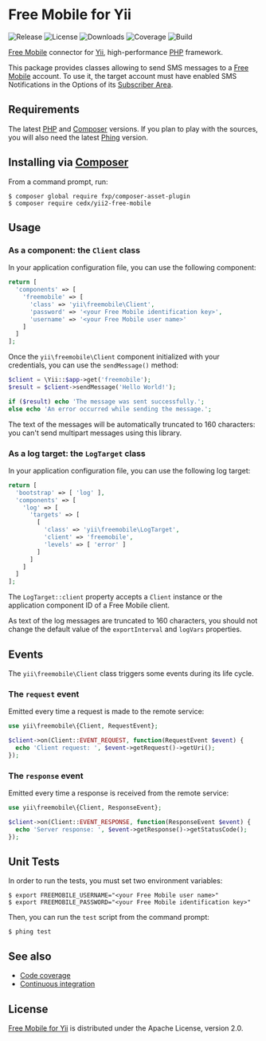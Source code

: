 # Free Mobile for Yii
![Release](https://img.shields.io/packagist/v/cedx/yii2-free-mobile.svg) ![License](https://img.shields.io/packagist/l/cedx/yii2-free-mobile.svg) ![Downloads](https://img.shields.io/packagist/dt/cedx/yii2-free-mobile.svg) ![Coverage](https://coveralls.io/repos/github/cedx/yii2-free-mobile/badge.svg) ![Build](https://travis-ci.org/cedx/yii2-free-mobile.svg)

[Free Mobile](http://mobile.free.fr) connector for [Yii](http://www.yiiframework.com), high-performance [PHP](https://secure.php.net) framework.

This package provides classes allowing to send SMS messages to a [Free Mobile](http://mobile.free.fr) account.
To use it, the target account must have enabled SMS Notifications in the Options of its [Subscriber Area](https://mobile.free.fr/moncompte).

## Requirements
The latest [PHP](https://secure.php.net) and [Composer](https://getcomposer.org) versions.
If you plan to play with the sources, you will also need the latest [Phing](https://www.phing.info) version.

## Installing via [Composer](https://getcomposer.org)
From a command prompt, run:

```shell
$ composer global require fxp/composer-asset-plugin
$ composer require cedx/yii2-free-mobile
```

## Usage

### As a component: the `Client` class
In your application configuration file, you can use the following component:

```php
return [
  'components' => [
    'freemobile' => [
      'class' => 'yii\freemobile\Client',
      'password' => '<your Free Mobile identification key>',
      'username' => '<your Free Mobile user name>'
    ]
  ]
];
```

Once the `yii\freemobile\Client` component initialized with your credentials, you can use the `sendMessage()` method:

```php
$client = \Yii::$app->get('freemobile');
$result = $client->sendMessage('Hello World!');

if ($result) echo 'The message was sent successfully.';
else echo 'An error occurred while sending the message.';
```

The text of the messages will be automatically truncated to 160 characters: you can't send multipart messages using this library.

### As a log target: the `LogTarget` class
In your application configuration file, you can use the following log target:

```php
return [
  'bootstrap' => [ 'log' ],
  'components' => [
    'log' => [
      'targets' => [
        [
          'class' => 'yii\freemobile\LogTarget',
          'client' => 'freemobile',
          'levels' => [ 'error' ]
        ]
      ]
    ]
  ]
];
```

The `LogTarget::client` property accepts a `Client` instance or the application component ID of a Free Mobile client.

As text of the log messages are truncated to 160 characters, you should not change the default value of the `exportInterval` and `logVars` properties.

## Events
The `yii\freemobile\Client` class triggers some events during its life cycle.

### The `request` event
Emitted every time a request is made to the remote service:

```php
use yii\freemobile\{Client, RequestEvent};

$client->on(Client::EVENT_REQUEST, function(RequestEvent $event) {
  echo 'Client request: ', $event->getRequest()->getUri();
});
```

### The `response` event
Emitted every time a response is received from the remote service:

```php
use yii\freemobile\{Client, ResponseEvent};

$client->on(Client::EVENT_RESPONSE, function(ResponseEvent $event) {
  echo 'Server response: ', $event->getResponse()->getStatusCode();
});
```

## Unit Tests
In order to run the tests, you must set two environment variables:

```shell
$ export FREEMOBILE_USERNAME="<your Free Mobile user name>"
$ export FREEMOBILE_PASSWORD="<your Free Mobile identification key>"
```

Then, you can run the `test` script from the command prompt:

```shell
$ phing test
```

## See also
- [Code coverage](https://coveralls.io/github/cedx/yii2-free-mobile)
- [Continuous integration](https://travis-ci.org/cedx/yii2-free-mobile)

## License
[Free Mobile for Yii](https://github.com/cedx/yii2-free-mobile) is distributed under the Apache License, version 2.0.
